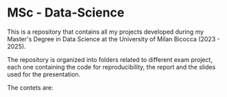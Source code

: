 # MSc - Data-Science
This is a repository that contains all my projects developed during my Master's Degree in Data Science at the University of Milan Bicocca (2023 - 2025).

The repository is organized into folders related to different exam project, each one containing the code for reproducibility, the report and the slides used for the presentation. 

The contets are:
